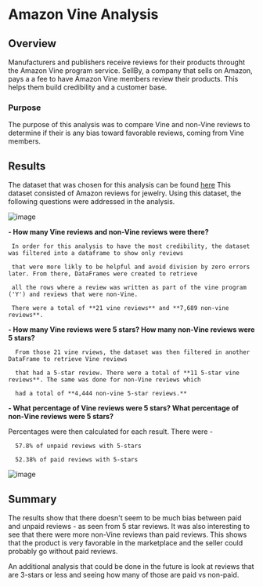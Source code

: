 # Amazon Vine Analysis

## Overview

Manufacturers and publishers receive reviews for their products throught the Amazon Vine program service. SellBy, a company that sells on Amazon, pays a a fee to have Amazon Vine members review their products. This helps them build credibility and a customer base.


### Purpose

The purpose of this analysis was to compare Vine and non-Vine reviews to determine if their is any bias toward favorable reviews, coming from Vine members.


## Results

The dataset that was chosen for this analysis can be found [here](https://s3.amazonaws.com/amazon-reviews-pds/tsv/amazon_reviews_us_Jewelry_v1_00.tsv.gz) This dataset consisted of Amazon reviews for jewelry. Using this dataset, the following questions were addressed in the analysis.

![image](https://user-images.githubusercontent.com/90485451/155902838-3555b944-6c26-47f3-a88f-9c12cb6804ef.png)


  **- How many Vine reviews and non-Vine reviews were there?**
  
     In order for this analysis to have the most credibility, the dataset was filtered into a dataframe to show only reviews 
     
     that were more likly to be helpful and avoid division by zero errors later. From there, DataFrames were created to retrieve 
     
     all the rows where a review was written as part of the vine program ('Y') and reviews that were non-Vine. 
     
     There were a total of **21 vine reviews** and **7,689 non-vine reviews**. 

  **- How many Vine reviews were 5 stars? How many non-Vine reviews were 5 stars?**
  
      From those 21 vine rviews, the dataset was then filtered in another DataFrame to retrieve Vine reviews 
      
      that had a 5-star review. There were a total of **11 5-star vine reviews**. The same was done for non-Vine reviews which 
      
      had a total of **4,444 non-vine 5-star reviews.**

  **- What percentage of Vine reviews were 5 stars? What percentage of non-Vine reviews were 5 stars?**
  
  Percentages were then calculated for each result. There were - 
  
      57.8% of unpaid reviews with 5-stars
  
      52.38% of paid reviews with 5-stars
      
      
![image](https://user-images.githubusercontent.com/90485451/155904174-ee65111e-f748-4439-b21b-8aead228278a.png)


## Summary

The results show that there doesn't seem to be much bias between paid and unpaid reviews - as seen from 5 star reviews. It was also interesting to see that there were more non-Vine reviews than paid reviews. This shows that the product is very favorable in the marketplace and the seller could probably go without paid reviews.

An additional analysis that could be done in the future is look at reviews that are 3-stars or less and seeing how many of those are paid vs non-paid.
